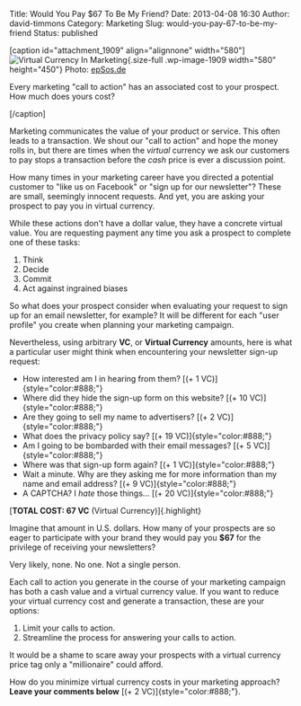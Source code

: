 Title: Would You Pay $67 To Be My Friend?
Date: 2013-04-08 16:30
Author: david-timmons
Category: Marketing
Slug: would-you-pay-67-to-be-my-friend
Status: published

\[caption id="attachment\_1909" align="alignnone" width="580"\]![Virtual
Currency In
Marketing](http://david.timmons.io/wp-content/uploads/2013/04/would-you-pay-67-to-be-my-friend0.jpg "Will You Pay Me $67 To Be My Friend?"){.size-full
.wp-image-1909 width="580" height="450"} Photo:
[epSos.de](http://www.flickr.com/photos/epsos/8463683689/ "Forex Money for Exchange in Currency Bank by epSos.de")

Every marketing "call to action" has an associated cost to your
prospect. How much does yours cost?

\[/caption\]

Marketing communicates the value of your product or service. This often
leads to a transaction. We shout our "call to action" and hope the money
rolls in, but there are times when the *virtual* currency we ask our
customers to pay stops a transaction before the *cash* price is ever a
discussion point.

How many times in your marketing career have you directed a potential
customer to "like us on Facebook" or "sign up for our newsletter"? These
are small, seemingly innocent requests. And yet, you are asking your
prospect to pay you in virtual currency.

While these actions don't have a dollar value, they have a concrete
virtual value. You are requesting payment any time you ask a prospect to
complete one of these tasks:

1.  Think
2.  Decide
3.  Commit
4.  Act against ingrained biases

So what does your prospect consider when evaluating your request to sign
up for an email newsletter, for example? It will be different for each
"user profile" you create when planning your marketing campaign.

Nevertheless, using arbitrary **VC**, or **Virtual Currency** amounts,
here is what a particular user might think when encountering your
newsletter sign-up request:

-   How interested am I in hearing from them? [(+ 1
    VC)]{style="color:#888;"}
-   Where did they hide the sign-up form on this website? [(+ 10
    VC)]{style="color:#888;"}
-   Are they going to sell my name to advertisers? [(+ 2
    VC)]{style="color:#888;"}
-   What does the privacy policy say? [(+ 19 VC)]{style="color:#888;"}
-   Am I going to be bombarded with their email messages? [(+ 5
    VC)]{style="color:#888;"}
-   Where was that sign-up form again? [(+ 1 VC)]{style="color:#888;"}
-   Wait a minute. Why are they asking me for more information than my
    name and email address? [(+ 9 VC)]{style="color:#888;"}
-   A CAPTCHA? I *hate* those things... [(+ 20 VC)]{style="color:#888;"}

[**TOTAL COST: 67 VC** (Virtual Currency)]{.highlight}

Imagine that amount in U.S. dollars. How many of your prospects are so
eager to participate with your brand they would pay you **\$67** for the
privilege of receiving your newsletters?

Very likely, none. No one. Not a single person.

Each call to action you generate in the course of your marketing
campaign has both a cash value and a virtual currency value. If you want
to reduce your virtual currency cost and generate a transaction, these
are your options:

1.  Limit your calls to action.
2.  Streamline the process for answering your calls to action.

It would be a shame to scare away your prospects with a virtual currency
price tag only a "millionaire" could afford.

How do you minimize virtual currency costs in your marketing approach?
**Leave your comments below** [(+ 2 VC)]{style="color:#888;"}.
